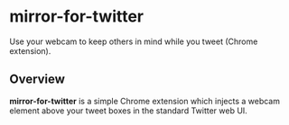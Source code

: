 mirror-for-twitter
==================

Use your webcam to keep others in mind while you tweet (Chrome extension).

## Overview

**mirror-for-twitter** is a simple Chrome extension which injects a webcam element above your tweet boxes in the standard Twitter web UI.
